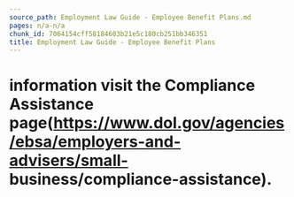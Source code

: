 ```yaml
---
source_path: Employment Law Guide - Employee Benefit Plans.md
pages: n/a-n/a
chunk_id: 7064154cff58184603b21e5c180cb251bb346351
title: Employment Law Guide - Employee Benefit Plans
---
```

# information visit the Compliance Assistance page(https://www.dol.gov/agencies/ebsa/employers-and-advisers/small- business/compliance-assistance).
